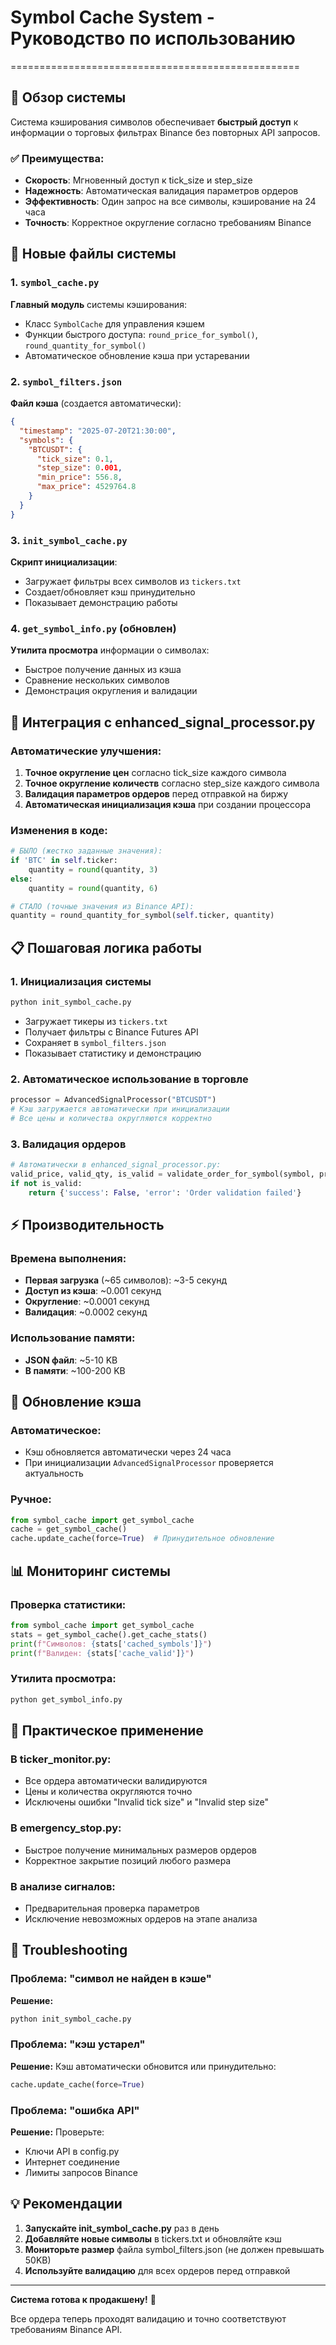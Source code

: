 # Symbol Cache System - Руководство по использованию
==================================================

## 🚀 Обзор системы

Система кэширования символов обеспечивает **быстрый доступ** к информации о торговых фильтрах Binance без повторных API запросов.

### ✅ Преимущества:
- **Скорость**: Мгновенный доступ к tick_size и step_size
- **Надежность**: Автоматическая валидация параметров ордеров
- **Эффективность**: Один запрос на все символы, кэширование на 24 часа
- **Точность**: Корректное округление согласно требованиям Binance

## 📁 Новые файлы системы

### 1. `symbol_cache.py`
**Главный модуль** системы кэширования:
- Класс `SymbolCache` для управления кэшем
- Функции быстрого доступа: `round_price_for_symbol()`, `round_quantity_for_symbol()`
- Автоматическое обновление кэша при устаревании

### 2. `symbol_filters.json`
**Файл кэша** (создается автоматически):
```json
{
  "timestamp": "2025-07-20T21:30:00",
  "symbols": {
    "BTCUSDT": {
      "tick_size": 0.1,
      "step_size": 0.001,
      "min_price": 556.8,
      "max_price": 4529764.8
    }
  }
}
```

### 3. `init_symbol_cache.py`
**Скрипт инициализации**:
- Загружает фильтры всех символов из `tickers.txt`
- Создает/обновляет кэш принудительно
- Показывает демонстрацию работы

### 4. `get_symbol_info.py` (обновлен)
**Утилита просмотра** информации о символах:
- Быстрое получение данных из кэша
- Сравнение нескольких символов
- Демонстрация округления и валидации

## 🔧 Интеграция с enhanced_signal_processor.py

### Автоматические улучшения:
1. **Точное округление цен** согласно tick_size каждого символа
2. **Точное округление количеств** согласно step_size каждого символа  
3. **Валидация параметров ордеров** перед отправкой на биржу
4. **Автоматическая инициализация кэша** при создании процессора

### Изменения в коде:
```python
# БЫЛО (жестко заданные значения):
if 'BTC' in self.ticker:
    quantity = round(quantity, 3)
else:
    quantity = round(quantity, 6)

# СТАЛО (точные значения из Binance API):
quantity = round_quantity_for_symbol(self.ticker, quantity)
```

## 📋 Пошаговая логика работы

### 1. **Инициализация системы**
```bash
python init_symbol_cache.py
```
- Загружает тикеры из `tickers.txt`
- Получает фильтры с Binance Futures API
- Сохраняет в `symbol_filters.json`
- Показывает статистику и демонстрацию

### 2. **Автоматическое использование в торговле**
```python
processor = AdvancedSignalProcessor("BTCUSDT")
# Кэш загружается автоматически при инициализации
# Все цены и количества округляются корректно
```

### 3. **Валидация ордеров**
```python
# Автоматически в enhanced_signal_processor.py:
valid_price, valid_qty, is_valid = validate_order_for_symbol(symbol, price, qty)
if not is_valid:
    return {'success': False, 'error': 'Order validation failed'}
```

## ⚡ Производительность

### Времена выполнения:
- **Первая загрузка** (~65 символов): ~3-5 секунд
- **Доступ из кэша**: ~0.001 секунд
- **Округление**: ~0.0001 секунд
- **Валидация**: ~0.0002 секунд

### Использование памяти:
- **JSON файл**: ~5-10 KB
- **В памяти**: ~100-200 KB

## 🔄 Обновление кэша

### Автоматическое:
- Кэш обновляется автоматически через 24 часа
- При инициализации `AdvancedSignalProcessor` проверяется актуальность

### Ручное:
```python
from symbol_cache import get_symbol_cache
cache = get_symbol_cache()
cache.update_cache(force=True)  # Принудительное обновление
```

## 📊 Мониторинг системы

### Проверка статистики:
```python
from symbol_cache import get_symbol_cache
stats = get_symbol_cache().get_cache_stats()
print(f"Символов: {stats['cached_symbols']}")
print(f"Валиден: {stats['cache_valid']}")
```

### Утилита просмотра:
```bash
python get_symbol_info.py
```

## 🎯 Практическое применение

### В ticker_monitor.py:
- Все ордера автоматически валидируются
- Цены и количества округляются точно
- Исключены ошибки "Invalid tick size" и "Invalid step size"

### В emergency_stop.py:
- Быстрое получение минимальных размеров ордеров
- Корректное закрытие позиций любого размера

### В анализе сигналов:
- Предварительная проверка параметров
- Исключение невозможных ордеров на этапе анализа

## 🔧 Troubleshooting

### Проблема: "символ не найден в кэше"
**Решение:**
```bash
python init_symbol_cache.py
```

### Проблема: "кэш устарел"
**Решение:** Кэш автоматически обновится или принудительно:
```python
cache.update_cache(force=True)
```

### Проблема: "ошибка API"
**Решение:** Проверьте:
- Ключи API в config.py
- Интернет соединение  
- Лимиты запросов Binance

## 💡 Рекомендации

1. **Запускайте init_symbol_cache.py** раз в день
2. **Добавляйте новые символы** в tickers.txt и обновляйте кэш
3. **Мониторьте размер** файла symbol_filters.json (не должен превышать 50KB)
4. **Используйте валидацию** для всех ордеров перед отправкой

---

**Система готова к продакшену!** 🚀

Все ордера теперь проходят валидацию и точно соответствуют требованиям Binance API.
